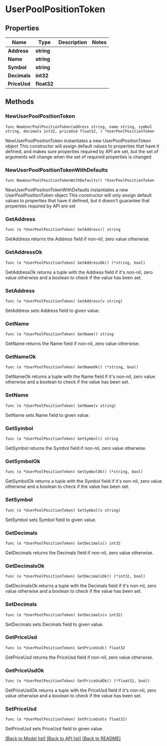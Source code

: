 # UserPoolPositionToken

## Properties

Name | Type | Description | Notes
------------ | ------------- | ------------- | -------------
**Address** | **string** |  | 
**Name** | **string** |  | 
**Symbol** | **string** |  | 
**Decimals** | **int32** |  | 
**PriceUsd** | **float32** |  | 

## Methods

### NewUserPoolPositionToken

`func NewUserPoolPositionToken(address string, name string, symbol string, decimals int32, priceUsd float32, ) *UserPoolPositionToken`

NewUserPoolPositionToken instantiates a new UserPoolPositionToken object
This constructor will assign default values to properties that have it defined,
and makes sure properties required by API are set, but the set of arguments
will change when the set of required properties is changed

### NewUserPoolPositionTokenWithDefaults

`func NewUserPoolPositionTokenWithDefaults() *UserPoolPositionToken`

NewUserPoolPositionTokenWithDefaults instantiates a new UserPoolPositionToken object
This constructor will only assign default values to properties that have it defined,
but it doesn't guarantee that properties required by API are set

### GetAddress

`func (o *UserPoolPositionToken) GetAddress() string`

GetAddress returns the Address field if non-nil, zero value otherwise.

### GetAddressOk

`func (o *UserPoolPositionToken) GetAddressOk() (*string, bool)`

GetAddressOk returns a tuple with the Address field if it's non-nil, zero value otherwise
and a boolean to check if the value has been set.

### SetAddress

`func (o *UserPoolPositionToken) SetAddress(v string)`

SetAddress sets Address field to given value.


### GetName

`func (o *UserPoolPositionToken) GetName() string`

GetName returns the Name field if non-nil, zero value otherwise.

### GetNameOk

`func (o *UserPoolPositionToken) GetNameOk() (*string, bool)`

GetNameOk returns a tuple with the Name field if it's non-nil, zero value otherwise
and a boolean to check if the value has been set.

### SetName

`func (o *UserPoolPositionToken) SetName(v string)`

SetName sets Name field to given value.


### GetSymbol

`func (o *UserPoolPositionToken) GetSymbol() string`

GetSymbol returns the Symbol field if non-nil, zero value otherwise.

### GetSymbolOk

`func (o *UserPoolPositionToken) GetSymbolOk() (*string, bool)`

GetSymbolOk returns a tuple with the Symbol field if it's non-nil, zero value otherwise
and a boolean to check if the value has been set.

### SetSymbol

`func (o *UserPoolPositionToken) SetSymbol(v string)`

SetSymbol sets Symbol field to given value.


### GetDecimals

`func (o *UserPoolPositionToken) GetDecimals() int32`

GetDecimals returns the Decimals field if non-nil, zero value otherwise.

### GetDecimalsOk

`func (o *UserPoolPositionToken) GetDecimalsOk() (*int32, bool)`

GetDecimalsOk returns a tuple with the Decimals field if it's non-nil, zero value otherwise
and a boolean to check if the value has been set.

### SetDecimals

`func (o *UserPoolPositionToken) SetDecimals(v int32)`

SetDecimals sets Decimals field to given value.


### GetPriceUsd

`func (o *UserPoolPositionToken) GetPriceUsd() float32`

GetPriceUsd returns the PriceUsd field if non-nil, zero value otherwise.

### GetPriceUsdOk

`func (o *UserPoolPositionToken) GetPriceUsdOk() (*float32, bool)`

GetPriceUsdOk returns a tuple with the PriceUsd field if it's non-nil, zero value otherwise
and a boolean to check if the value has been set.

### SetPriceUsd

`func (o *UserPoolPositionToken) SetPriceUsd(v float32)`

SetPriceUsd sets PriceUsd field to given value.



[[Back to Model list]](../README.md#documentation-for-models) [[Back to API list]](../README.md#documentation-for-api-endpoints) [[Back to README]](../README.md)


